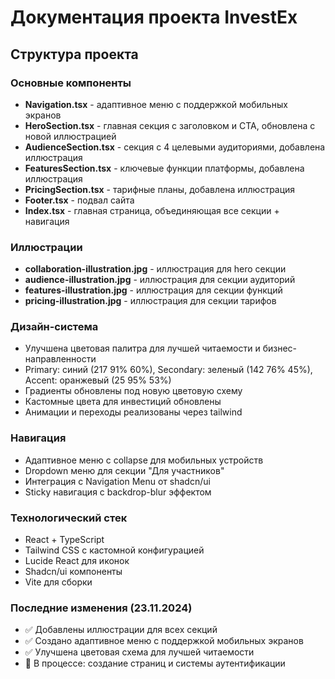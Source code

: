 # Документация проекта InvestEx

## Структура проекта

### Основные компоненты
- **Navigation.tsx** - адаптивное меню с поддержкой мобильных экранов
- **HeroSection.tsx** - главная секция с заголовком и CTA, обновлена с новой иллюстрацией
- **AudienceSection.tsx** - секция с 4 целевыми аудиториями, добавлена иллюстрация
- **FeaturesSection.tsx** - ключевые функции платформы, добавлена иллюстрация
- **PricingSection.tsx** - тарифные планы, добавлена иллюстрация
- **Footer.tsx** - подвал сайта
- **Index.tsx** - главная страница, объединяющая все секции + навигация

### Иллюстрации
- **collaboration-illustration.jpg** - иллюстрация для hero секции
- **audience-illustration.jpg** - иллюстрация для секции аудиторий
- **features-illustration.jpg** - иллюстрация для секции функций
- **pricing-illustration.jpg** - иллюстрация для секции тарифов

### Дизайн-система
- Улучшена цветовая палитра для лучшей читаемости и бизнес-направленности
- Primary: синий (217 91% 60%), Secondary: зеленый (142 76% 45%), Accent: оранжевый (25 95% 53%)
- Градиенты обновлены под новую цветовую схему
- Кастомные цвета для инвестиций обновлены
- Анимации и переходы реализованы через tailwind

### Навигация
- Адаптивное меню с collapse для мобильных устройств
- Dropdown меню для секции "Для участников"
- Интеграция с Navigation Menu от shadcn/ui
- Sticky навигация с backdrop-blur эффектом

### Технологический стек
- React + TypeScript
- Tailwind CSS с кастомной конфигурацией
- Lucide React для иконок
- Shadcn/ui компоненты
- Vite для сборки

### Последние изменения (23.11.2024)
- ✅ Добавлены иллюстрации для всех секций
- ✅ Создано адаптивное меню с поддержкой мобильных экранов
- ✅ Улучшена цветовая схема для лучшей читаемости
- 🔄 В процессе: создание страниц и системы аутентификации